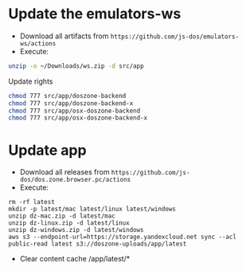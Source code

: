 # Update the emulators-ws

* Download all artifacts from `https://github.com/js-dos/emulators-ws/actions`
* Execute:

```sh
unzip -o ~/Downloads/ws.zip -d src/app
```

Update rights
```sh
chmod 777 src/app/doszone-backend
chmod 777 src/app/doszone-backend-x
chmod 777 src/app/osx-doszone-backend
chmod 777 src/app/osx-doszone-backend-x
```

# Update app

* Download all releases from `https://github.com/js-dos/dos.zone.browser.pc/actions`
* Execute:

```
rm -rf latest
mkdir -p latest/mac latest/linux latest/windows
unzip dz-mac.zip -d latest/mac
unzip dz-linux.zip -d latest/linux
unzip dz-windows.zip -d latest/windows
aws s3 --endpoint-url=https://storage.yandexcloud.net sync --acl public-read latest s3://doszone-uploads/app/latest
```

* Clear content cache /app/latest/*